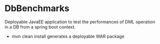 # DbBenchmarks

Deployable JavaEE application to test the performances of DML operation in a DB from a spring boot context.

* mvn clean install generates a deployable WAR package

